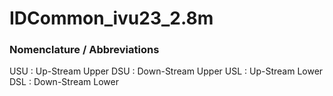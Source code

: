 # IDCommon_ivu23_2.8m


### Nomenclature / Abbreviations

USU : Up-Stream Upper
DSU : Down-Stream Upper
USL : Up-Stream Lower
DSL : Down-Stream Lower


